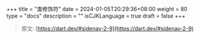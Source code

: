 +++
title = "类修饰符"
date = 2024-01-05T20:29:36+08:00
weight = 80
type = "docs"
description = ""
isCJKLanguage = true
draft = false
+++

> 原文: [https://dart.dev/#sidenav-2-9](https://dart.dev/#sidenav-2-9)

